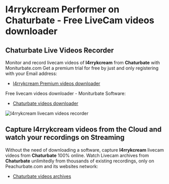 # l4rrykcream Performer on Chaturbate - Free LiveCam videos downloader

## Chaturbate Live Videos Recorder

Monitor and record livecam videos of **l4rrykcream** from **Chaturbate** with Moniturbate.com
Get a premium trial for free by just and only registering with your Email address:
* [l4rrykcream Premium videos downloader](https://moniturbate.com/request-demo-licence-key.html)

Free livecam videos downloader - Moniturbate Software:
* [Chaturbate videos downloader](https://moniturbate.com/moniturbate-download-software.html)

![l4rrykcream livecam videos recorder](https://peachurnet.com/templates/moniturbate-software.png)


## Capture l4rrykcream videos from the Cloud and watch your recordings on Streaming

Without the need of downloading a software, capture **l4rrykcream** livecam videos from **Chaturbate** 100% online.
Watch Livecam archives from **Chaturbate** unlimitedly from thousands of existing recordings, only on Peachurbate.com and its websites network:
* [Chaturbate videos archives](https://peachurnet.com/)